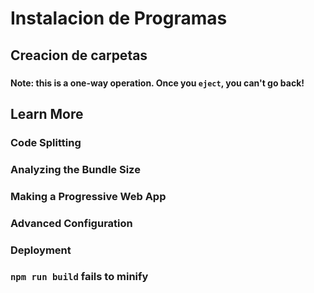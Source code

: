 # Instalacion de Programas
    


## Creacion de carpetas



### 



### 


### 


### 

**Note: this is a one-way operation. Once you `eject`, you can't go back!**


## Learn More



### Code Splitting



### Analyzing the Bundle Size



### Making a Progressive Web App



### Advanced Configuration



### Deployment


### `npm run build` fails to minify

